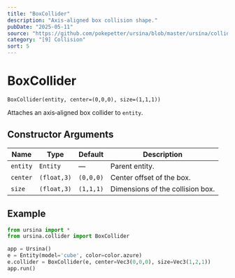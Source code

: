 ```yaml
---
title: "BoxCollider"
description: "Axis‑aligned box collision shape."
pubDate: "2025-05-11"
source: "https://github.com/pokepetter/ursina/blob/master/ursina/collider.py"
category: "[9] Collision"
sort: 5
---
```


# BoxCollider

`BoxCollider(entity, center=(0,0,0), size=(1,1,1))`

Attaches an axis‑aligned box collider to `entity`.

## Constructor Arguments

| Name      | Type          | Default       | Description                         |
|-----------|---------------|---------------|-------------------------------------|
| `entity`  | `Entity`      | —             | Parent entity.                      |
| `center`  | `(float,3)`   | `(0,0,0)`     | Center offset of the box.           |
| `size`    | `(float,3)`   | `(1,1,1)`     | Dimensions of the collision box.    |

## Example

```python
from ursina import *
from ursina.collider import BoxCollider

app = Ursina()
e = Entity(model='cube', color=color.azure)
e.collider = BoxCollider(e, center=Vec3(0,0,0), size=Vec3(1,2,1))
app.run()
```